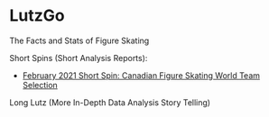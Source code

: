 # LutzGo
The Facts and Stats of Figure Skating 

Short Spins (Short Analysis Reports):
* [February 2021 Short Spin: Canadian Figure Skating World Team Selection](../master/Short%20Spins%20%231.pdf) 

Long Lutz (More In-Depth Data Analysis Story Telling) 
